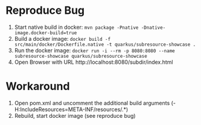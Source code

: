 # Reproduce Bug
1. Start native build in docker: `mvn package -Pnative -Dnative-image.docker-build=true`
2. Build a docker image: `docker build -f src/main/docker/Dockerfile.native -t quarkus/subresource-showcase .`
3. Run the docker image: `docker run -i --rm -p 8080:8080 --name subresource-showcase quarkus/subresource-showcase`
4. Open Browser with URL http://localhost:8080/subdir/index.html

# Workaround
1. Open pom.xml and uncomment the additional build arguments (-H:IncludeResources=META-INF/resources/.*)
2. Rebuild, start docker image (see reproduce bug)